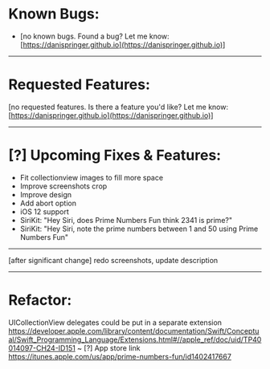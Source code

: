 # Known Bugs:

- [no known bugs. Found a bug? Let me know: [https://danispringer.github.io](https://danispringer.github.io)]

---------------------------------------------------------------------------------------------------------------

# Requested Features:
[no requested features. Is there a feature you'd like? Let me know: [https://danispringer.github.io](https://danispringer.github.io)]

---------------------------------------------------------------------------------------------------------------

# [?] Upcoming Fixes & Features:
- Fit collectionview images to fill more space
- Improve screenshots crop
- Improve design
- Add abort option
- iOS 12 support
- SiriKit: "Hey Siri, does Prime Numbers Fun think 2341 is prime?"
- SiriKit: "Hey Siri, note the prime numbers between 1 and 50 using Prime Numbers Fun"

---------------------------------------------------------------------------------------------------------------

[after significant change] redo screenshots, update description

---------------------------------------------------------------------------------------------------------------
# Refactor:
UICollectionView delegates could be put in a separate extension
https://developer.apple.com/library/content/documentation/Swift/Conceptual/Swift_Programming_Language/Extensions.html#//apple_ref/doc/uid/TP40014097-CH24-ID151
~
[?] App store link https://itunes.apple.com/us/app/prime-numbers-fun/id1402417667